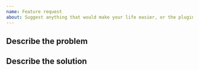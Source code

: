 ```yaml
---
name: Feature request
about: Suggest anything that would make your life easier, or the plugin better.
---
```


## Describe the problem

<!-- Explain what the new feature is, or if it's for the documentation, what do you expect. -->

## Describe the solution

<!-- Explain what your solution would look like. -->
